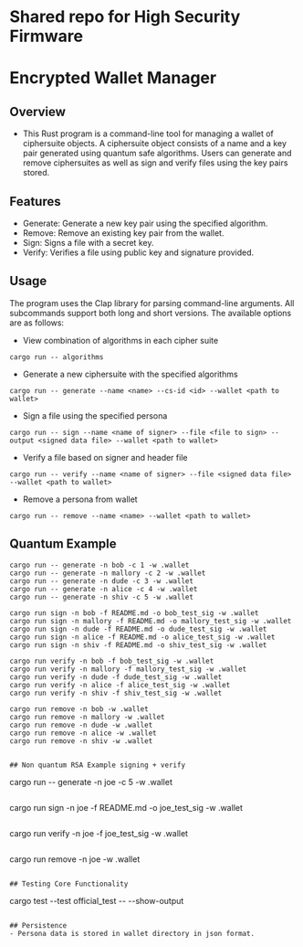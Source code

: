 # Shared repo for High Security Firmware

# Encrypted Wallet Manager

## Overview
- This Rust program is a command-line tool for managing a wallet of ciphersuite objects. A ciphersuite object consists of a name and a key pair generated using quantum safe algorithms. Users can generate and remove ciphersuites as well as sign and verify files using the key pairs stored.

## Features
- Generate: Generate a new key pair using the specified algorithm.
- Remove: Remove an existing key pair from the wallet.
- Sign: Signs a file with a secret key.
- Verify: Verifies a file using public key and signature provided.


## Usage
The program uses the Clap library for parsing command-line arguments. All subcommands support both long and short versions. The available options are as follows:

* View combination of algorithms in each cipher suite
```
cargo run -- algorithms
```

* Generate a new ciphersuite with the specified algorithms
```
cargo run -- generate --name <name> --cs-id <id> --wallet <path to wallet>
```

* Sign a file using the specified persona
```
cargo run -- sign --name <name of signer> --file <file to sign> --output <signed data file> --wallet <path to wallet>
```

* Verify a file based on signer and header file
```
cargo run -- verify --name <name of signer> --file <signed data file> --wallet <path to wallet>
```

* Remove a persona from wallet
```
cargo run -- remove --name <name> --wallet <path to wallet>
```

## Quantum Example
```
cargo run -- generate -n bob -c 1 -w .wallet
cargo run -- generate -n mallory -c 2 -w .wallet
cargo run -- generate -n dude -c 3 -w .wallet
cargo run -- generate -n alice -c 4 -w .wallet
cargo run -- generate -n shiv -c 5 -w .wallet
```
```
cargo run sign -n bob -f README.md -o bob_test_sig -w .wallet
cargo run sign -n mallory -f README.md -o mallory_test_sig -w .wallet
cargo run sign -n dude -f README.md -o dude_test_sig -w .wallet
cargo run sign -n alice -f README.md -o alice_test_sig -w .wallet
cargo run sign -n shiv -f README.md -o shiv_test_sig -w .wallet
```
```
cargo run verify -n bob -f bob_test_sig -w .wallet
cargo run verify -n mallory -f mallory_test_sig -w .wallet
cargo run verify -n dude -f dude_test_sig -w .wallet
cargo run verify -n alice -f alice_test_sig -w .wallet
cargo run verify -n shiv -f shiv_test_sig -w .wallet
```
```
cargo run remove -n bob -w .wallet
cargo run remove -n mallory -w .wallet
cargo run remove -n dude -w .wallet
cargo run remove -n alice -w .wallet
cargo run remove -n shiv -w .wallet
```
```

## Non quantum RSA Example signing + verify
```
cargo run -- generate -n joe -c 5 -w .wallet
```
```
cargo run sign -n joe -f README.md -o joe_test_sig -w .wallet
```
```
cargo run verify -n joe -f joe_test_sig -w .wallet
```
```
cargo run remove -n joe -w .wallet
```

## Testing Core Functionality
```
cargo test --test official_test -- --show-output  
``` 

## Persistence
- Persona data is stored in wallet directory in json format. 
